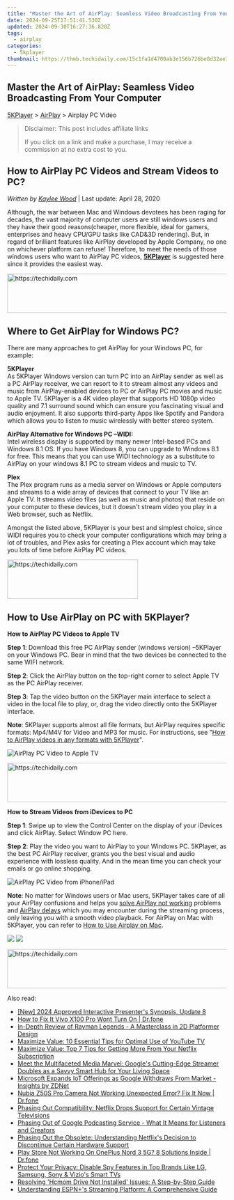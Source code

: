 ```yaml
---
title: "Master the Art of AirPlay: Seamless Video Broadcasting From Your Computer"
date: 2024-09-25T17:51:41.530Z
updated: 2024-09-30T16:27:36.820Z
tags:
  - airplay
categories:
  - 5kplayer
thumbnail: https://thmb.techidaily.com/15c1fa1d4700ab3e156b726be8d32ae392374f04fa76102f811d9ae276709a58.jpg
---
```


## Master the Art of AirPlay: Seamless Video Broadcasting From Your Computer

[5KPlayer](https://tools.techidaily.com/5kplayer/products/) \> [AirPlay](https://tools.techidaily.com/5kplayer/airplay/) \> Airplay PC Video

>  Disclaimer: This post includes affiliate links
>
>  If you click on a link and make a purchase, I may receive a commission at no extra cost to you.
>

## How to AirPlay PC Videos and Stream Videos to PC?

 _Written by [Kaylee Wood](https://www.quora.com/profile/Amanda-Hu-21)_ | Last update: April 28, 2020

Although, the war between Mac and Windows devotees has been raging for decades, the vast majority of computer users are still windows users and they have their good reasons(cheaper, more flexible, ideal for gamers, enterprises and heavy CPU/GPU tasks like CAD&3D rendering). But, in regard of brilliant features like AirPlay developed by Apple Company, no one on whichever platform can refuse! Therefore, to meet the needs of those windows users who want to AirPlay PC videos, [**5KPlayer**](https://tools.techidaily.com/5kplayer/products/) is suggested here since it provides the easiest way.

<!-- affiliate ads begin -->
<a href="https://zebaoaffiliateprogram.pxf.io/c/5597632/2137974/21526" target="_top" id="2137974">
  <img src="//a.impactradius-go.com/display-ad/21526-2137974" border="0" alt="https://techidaily.com" width="728" height="90"/>
</a>
<img height="0" width="0" src="https://zebaoaffiliateprogram.pxf.io/i/5597632/2137974/21526" style="position:absolute;visibility:hidden;" border="0" />
<!-- affiliate ads end -->

## Where to Get AirPlay for Windows PC?

There are many approaches to get AirPlay for your Windows PC, for example:

**5KPlayer**  
 As 5KPlayer Windows version can turn PC into an AirPlay sender as well as a PC AirPlay receiver, we can resort to it to stream almost any videos and music from AirPlay-enabled devices to PC or AirPlay PC movies and music to Apple TV. 5KPlayer is a 4K video player that supports HD 1080p video quality and 7.1 surround sound which can ensure you fascinating visual and audio enjoyment. It also supports third-party Apps like Spotify and Pandora which allows you to listen to music wirelessly with better stereo system.

**AirPlay Alternative for Windows PC –WIDI:**   
 Intel wireless display is supported by many newer Intel-based PCs and Windows 8.1 OS. If you have Windows 8, you can upgrade to Windows 8.1 for free. This means that you can use WIDI technology as a substitute to AirPlay on your windows 8.1 PC to stream videos and music to TV. 

**Plex**  
The Plex program runs as a media server on Windows or Apple computers and streams to a wide array of devices that connect to your TV like an Apple TV. It streams video files (as well as music and photos) that reside on your computer to these devices, but it doesn't stream video you play in a Web browser, such as Netflix.

Amongst the listed above, 5KPlayer is your best and simplest choice, since WIDI requires you to check your computer configurations which may bring a lot of troubles, and Plex asks for creating a Plex account which may take you lots of time before AirPlay PC videos.

<!-- affiliate ads begin -->
<a href="https://aligracehair.sjv.io/c/5597632/1880940/19272" target="_top" id="1880940">
  <img src="//a.impactradius-go.com/display-ad/19272-1880940" border="0" alt="https://techidaily.com" width="300" height="90"/>
</a>
<img height="0" width="0" src="https://aligracehair.sjv.io/i/5597632/1880940/19272" style="position:absolute;visibility:hidden;" border="0" />
<!-- affiliate ads end -->

## How to Use AirPlay on PC with 5KPlayer?

**How to AirPlay PC Videos to Apple TV** 

**Step 1**: Download this free PC AirPlay sender (windows version) –5KPlayer on your Windows PC. Bear in mind that the two devices be connected to the same WIFI network.

**Step 2**: Click the AirPlay button on the top-right corner to select Apple TV as the PC AirPlay receiver.

**Step 3**: Tap the video button on the 5KPlayer main interface to select a video in the local file to play, or, drag the video directly onto the 5KPlayer interface.

**Note**: 5KPlayer supports almost all file formats, but AirPlay requires specific formats: Mp4/M4V for Video and MP3 for music. For instructions, see "[How to AirPlay videos in any formats with 5KPlayer](https://tools.techidaily.com/5kplayer/airplay/)". 

![AirPlay PC Video to Apple TV](https://www.5kplayer.com/airplay/img/5k-airplay-xsy-airplay-with-win10-15021501.jpg) 

<!-- affiliate ads begin -->
<a href="https://appsumo.8odi.net/c/5597632/2111995/7443" target="_top" id="2111995">
  <img src="//a.impactradius-go.com/display-ad/7443-2111995" border="0" alt="https://techidaily.com" width="728" height="90"/>
</a>
<img height="0" width="0" src="https://appsumo.8odi.net/i/5597632/2111995/7443" style="position:absolute;visibility:hidden;" border="0" />
<!-- affiliate ads end -->

**How to Stream Videos from iDevices to PC**

**Step 1**: Swipe up to view the Control Center on the display of your iDevices and click AirPlay. Select Window PC here.

**Step 2**: Play the video you want to AirPlay to your Windows PC. 5KPlayer, as the best PC AirPlay receiver, grants you the best visual and audio experience with lossless quality. And in the mean time you can check your emails or go online shopping.

![AirPlay PC Video from iPhone/iPad](https://www.5kplayer.com/airplay/img/5k-airplay-pc-video-zjy-0320002.jpg) 

**Note**: No matter for Windows users or Mac users, 5KPlayer takes care of all your AirPlay confusions and helps you [solve AirPlay not working](https://tools.techidaily.com/5kplayer/airplay/) problems and [AirPlay delays](https://tools.techidaily.com/5kplayer/airplay/) which you may encounter during the streaming process, only leaving you with a smooth video playback. For AirPlay on Mac with 5KPlayer, you can refer to [How to Use Airplay on Mac](https://tools.techidaily.com/5kplayer/airplay/).

[![](https://www.5kplayer.com/airplay/../button/freedownwhitewin.png)](https://tools.techidaily.com/5kplayer/products/) [![](https://www.5kplayer.com/airplay/../button/freedownbackmac.png)](https://tools.techidaily.com/5kplayer/products/)

<!-- affiliate ads begin -->
<a href="https://laganoo.pxf.io/c/5597632/1528703/16446" target="_top" id="1528703">
  <img src="//a.impactradius-go.com/display-ad/16446-1528703" border="0" alt="https://techidaily.com" width="728" height="90"/>
</a>
<img height="0" width="0" src="https://laganoo.pxf.io/i/5597632/1528703/16446" style="position:absolute;visibility:hidden;" border="0" />
<!-- affiliate ads end -->

<ins class="adsbygoogle"
     style="display:block"
     data-ad-format="autorelaxed"
     data-ad-client="ca-pub-7571918770474297"
     data-ad-slot="1223367746"></ins>

<ins class="adsbygoogle"
     style="display:block"
     data-ad-client="ca-pub-7571918770474297"
     data-ad-slot="8358498916"
     data-ad-format="auto"
     data-full-width-responsive="true"></ins>

<span class="atpl-alsoreadstyle">Also read:</span>
<div><ul>
<li><a href="https://screen-capture.techidaily.com/new-2024-approved-interactive-presenters-synopsis-update-8/"><u>[New] 2024 Approved Interactive Presenter's Synopsis, Update 8</u></a></li>
<li><a href="https://fix-guide.techidaily.com/how-to-fix-it-vivo-x100-pro-wont-turn-on-drfone-by-drfone-fix-android-problems-fix-android-problems/"><u>How to Fix It Vivo X100 Pro Wont Turn On | Dr.fone</u></a></li>
<li><a href="https://buynow-help.techidaily.com/in-depth-review-of-rayman-legends-a-masterclass-in-2d-platformer-design/"><u>In-Depth Review of Rayman Legends - A Masterclass in 2D Platformer Design</u></a></li>
<li><a href="https://media-tips.techidaily.com/maximize-value-10-essential-tips-for-optimal-use-of-youtube-tv/"><u>Maximize Value: 10 Essential Tips for Optimal Use of YouTube TV</u></a></li>
<li><a href="https://media-tips.techidaily.com/maximize-value-top-7-tips-for-getting-more-from-your-netflix-subscription/"><u>Maximize Value: Top 7 Tips for Getting More From Your Netflix Subscription</u></a></li>
<li><a href="https://media-tips.techidaily.com/meet-the-multifaceted-media-marvel-googles-cutting-edge-streamer-doubles-as-a-savvy-smart-hub-for-your-living-space/"><u>Meet the Multifaceted Media Marvel: Google's Cutting-Edge Streamer Doubles as a Savvy Smart Hub for Your Living Space</u></a></li>
<li><a href="https://win-tricks.techidaily.com/microsoft-expands-iot-offerings-as-google-withdraws-from-market-insights-by-zdnet/"><u>Microsoft Expands IoT Offerings as Google Withdraws From Market - Insights by ZDNet</u></a></li>
<li><a href="https://fix-guide.techidaily.com/nubia-z50s-pro-camera-not-working-unexpected-error-fix-it-now-drfone-by-drfone-fix-android-problems-fix-android-problems/"><u>Nubia Z50S Pro Camera Not Working Unexpected Error? Fix It Now | Dr.fone</u></a></li>
<li><a href="https://media-tips.techidaily.com/phasing-out-compatibility-netflix-drops-support-for-certain-vintage-televisions/"><u>Phasing Out Compatibility: Netflix Drops Support for Certain Vintage Televisions</u></a></li>
<li><a href="https://media-tips.techidaily.com/phasing-out-of-google-podcasting-service-what-it-means-for-listeners-and-creators/"><u>Phasing Out of Google Podcasting Service - What It Means for Listeners and Creators</u></a></li>
<li><a href="https://media-tips.techidaily.com/phasing-out-the-obsolete-understanding-netflixs-decision-to-discontinue-certain-hardware-support/"><u>Phasing Out the Obsolete: Understanding Netflix's Decision to Discontinue Certain Hardware Support</u></a></li>
<li><a href="https://howto.techidaily.com/play-store-not-working-on-oneplus-nord-3-5g-8-solutions-inside-drfone-by-drfone-fix-android-problems-fix-android-problems/"><u>Play Store Not Working On OnePlus Nord 3 5G? 8 Solutions Inside | Dr.fone</u></a></li>
<li><a href="https://media-tips.techidaily.com/protect-your-privacy-disable-spy-features-in-top-brands-like-lg-samsung-sony-and-vizios-smart-tvs/"><u>Protect Your Privacy: Disable Spy Features in Top Brands Like LG, Samsung, Sony & Vizio's Smart TVs</u></a></li>
<li><a href="https://driver-error.techidaily.com/resolving-hcmom-drive-not-installed-issues-a-step-by-step-guide/"><u>Resolving 'Hcmom Drive Not Installed' Issues: A Step-by-Step Guide</u></a></li>
<li><a href="https://techno-recovery.techidaily.com/understanding-espnpluss-streaming-platform-a-comprehensive-guide/"><u>Understanding ESPN+'s Streaming Platform: A Comprehensive Guide</u></a></li>
</ul></div>


